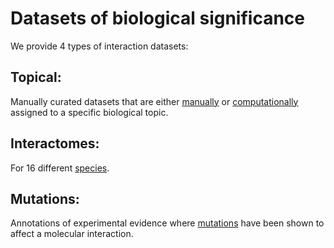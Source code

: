 # Datasets of biological significance

We provide 4 types of interaction datasets:

## Topical: 

Manually curated datasets that are either [manually](https://www.ebi.ac.uk/intact/download/datasets#curated) or [computationally](https://www.ebi.ac.uk/intact/download/datasets#computationally) assigned to a specific biological topic.

## Interactomes:

For 16 different [species](https://www.ebi.ac.uk/intact/download/datasets#species).

## Mutations: 

Annotations of experimental evidence where [mutations](https://www.ebi.ac.uk/intact/download/datasets#mutations) have been shown to affect a molecular interaction.

